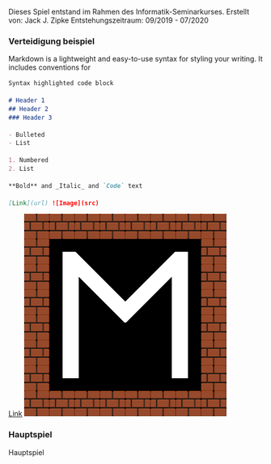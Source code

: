 Dieses Spiel entstand im Rahmen des Informatik-Seminarkurses.
Erstellt von: Jack J. Zipke
Entstehungszeitraum: 09/2019 - 07/2020

### Verteidigung beispiel

Markdown is a lightweight and easy-to-use syntax for styling your writing. It includes conventions for

```markdown
Syntax highlighted code block

# Header 1
## Header 2
### Header 3

- Bulleted
- List

1. Numbered
2. List

**Bold** and _Italic_ and `Code` text

[Link](url) ![Image](src)
```

[Link](StartMenu.html) ![Image](Game/Assets/icon.png)

### Hauptspiel

Hauptspiel
